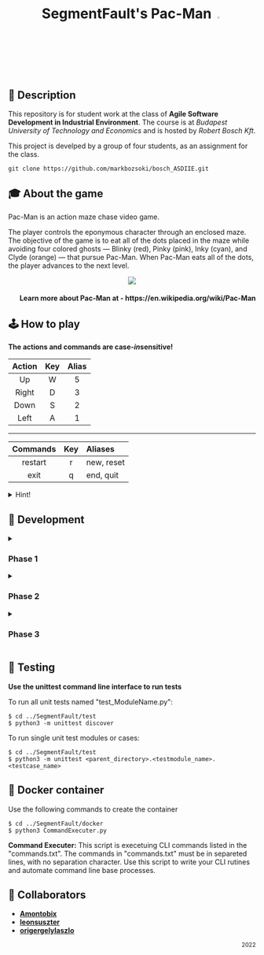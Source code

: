 <h1 align="center">SegmentFault's Pac-Man <img src="https://www.cs.toronto.edu/~ylzhang/csc309w16/t6/pacman.gif" width="3%"></h1>

## :scroll: Description

This repository is for student work at the class of **Agile Software Development in Industrial Environment**. The course is at *Budapest University of Technology and Economics* and is hosted by *Robert Bosch Kft*.

This project is develped by a group of four students, as an assignment for the class.


```
git clone https://github.com/markbozsoki/bosch_ASDIIE.git
```

## :mortar_board: About the game

Pac-Man is an action maze chase video game.

The player controls the eponymous character through an enclosed maze. The objective of the game is to eat all of the dots placed in the maze while avoiding four colored ghosts — Blinky (red), Pinky (pink), Inky (cyan), and Clyde (orange) — that pursue Pac-Man. When Pac-Man eats all of the dots, the player advances to the next level.

<p align="center"><img src="https://acegif.com/wp-content/uploads/2022/fzk5d/30-huge-maze-pacman.gif"></p>

<h4 align="right">Learn more about Pac-Man at - https://en.wikipedia.org/wiki/Pac-Man</h4>

## :joystick: How to play

**The actions and commands are case-*in*sensitive!**

| Action | Key | Alias |
| :---: | :---: | :---: |
| Up | W | 5 |
| Right | D | 3 |
| Down | S | 2 |
| Left | A | 1 |

---

| Commands | Key | Aliases |
| :---: | :---: | :--- |
| restart | r | new, reset |
| exit | q | end, quit |

<details><summary>Hint!</summary><br>
Every words listed in the Commands table are valid command. Except "Commands", "Key" and "Aliases"... :wink:
</details>

## :rocket: Development

<details><summary><h3> Phase 1 </h3></summary>

- [x] Empty map without walls
- [x] Can move left, right, up, down
- [x] Step after some seconds
- [x] Collect points
- [x] Game terminates after a given timesteps

</details>

<details><summary><h3> Phase 2 </h3></summary>

- [x] Implement wall features on the sides
- [x] Extend to in-map walls (walls inside the map)
- [x] Game Over feature (hits wall = die)
- [X] Implement at least 3 unit tests

</details>

<details><summary><h3> Phase 3 </h3></summary>

Make a script for creating a docker container for the game
- [ ] Create docker image with Ubuntu
- [ ] Install python3 and python3-pip
- [ ] Create a requirements.txt file with the list of the Python packages required
- [X] Copy the requirements.txt file into the container
- [ ] Install the contents of the file with pip
- [ ] List installed packages

</details>

## :toolbox: Testing

**Use the unittest command line interface to run tests**

To run all unit tests named "test_ModuleName.py":
```
$ cd ../SegmentFault/test
$ python3 -m unittest discover
```


To run single unit test modules or cases:
```
$ cd ../SegmentFault/test
$ python3 -m unittest <parent_directory>.<testmodule_name>.<testcase_name>
```

## :whale: Docker container

Use the following commands to create the container
```
$ cd ../SegmentFault/docker
$ python3 CommandExecuter.py
```

**Command Executer:**
This script is execetuing CLI commands listed in the "commands.txt". The commands in "commands.txt" must be in separeted lines, with no separation character. Use this script to write your CLI rutines and automate command line base processes.

## :muscle: Collaborators
  
  - [**Amontobix**](https://github.com/Amontobix)
  - [**leonsuszter**](https://github.com/leonsuszter)
  - [**origergelylaszlo**](https://github.com/origergelylaszlo)

<p align="right"><sub>2022</sub></p>
